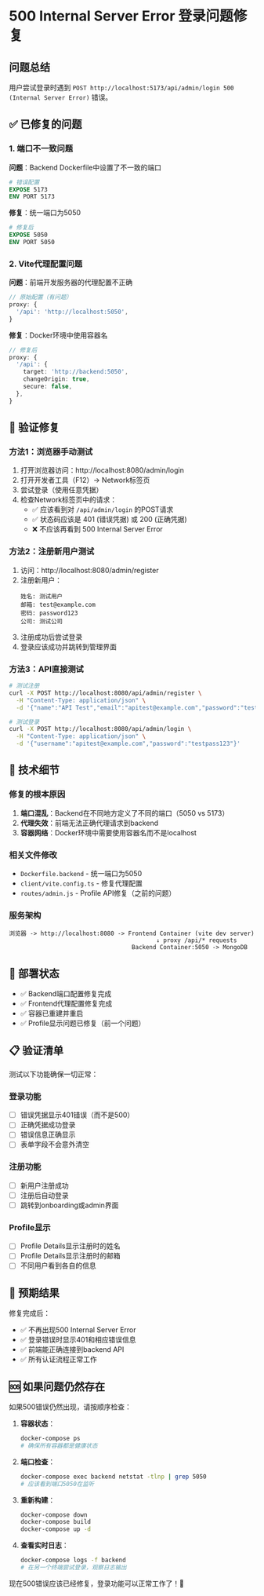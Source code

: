 # 500 Internal Server Error 登录问题修复

## 问题总结
用户尝试登录时遇到 `POST http://localhost:5173/api/admin/login 500 (Internal Server Error)` 错误。

## ✅ 已修复的问题

### 1. 端口不一致问题
**问题**：Backend Dockerfile中设置了不一致的端口
```dockerfile
# 错误配置
EXPOSE 5173
ENV PORT 5173
```

**修复**：统一端口为5050
```dockerfile
# 修复后
EXPOSE 5050
ENV PORT 5050
```

### 2. Vite代理配置问题  
**问题**：前端开发服务器的代理配置不正确
```typescript
// 原始配置（有问题）
proxy: {
  '/api': 'http://localhost:5050',
}
```

**修复**：Docker环境中使用容器名
```typescript
// 修复后
proxy: {
  '/api': {
    target: 'http://backend:5050',
    changeOrigin: true,
    secure: false,
  },
}
```

## 🧪 验证修复

### 方法1：浏览器手动测试
1. 打开浏览器访问：http://localhost:8080/admin/login
2. 打开开发者工具（F12）-> Network标签页
3. 尝试登录（使用任意凭据）
4. 检查Network标签页中的请求：
   - ✅ 应该看到对 `/api/admin/login` 的POST请求
   - ✅ 状态码应该是 401 (错误凭据) 或 200 (正确凭据)
   - ❌ 不应该再看到 500 Internal Server Error

### 方法2：注册新用户测试
1. 访问：http://localhost:8080/admin/register
2. 注册新用户：
   ```
   姓名: 测试用户
   邮箱: test@example.com
   密码: password123
   公司: 测试公司
   ```
3. 注册成功后尝试登录
4. 登录应该成功并跳转到管理界面

### 方法3：API直接测试
```bash
# 测试注册
curl -X POST http://localhost:8080/api/admin/register \
  -H "Content-Type: application/json" \
  -d '{"name":"API Test","email":"apitest@example.com","password":"testpass123","companyName":"API Company"}'

# 测试登录
curl -X POST http://localhost:8080/api/admin/login \
  -H "Content-Type: application/json" \
  -d '{"username":"apitest@example.com","password":"testpass123"}'
```

## 🔧 技术细节

### 修复的根本原因
1. **端口混乱**：Backend在不同地方定义了不同的端口（5050 vs 5173）
2. **代理失效**：前端无法正确代理请求到backend
3. **容器网络**：Docker环境中需要使用容器名而不是localhost

### 相关文件修改
- `Dockerfile.backend` - 统一端口为5050
- `client/vite.config.ts` - 修复代理配置
- `routes/admin.js` - Profile API修复（之前的问题）

### 服务架构
```
浏览器 -> http://localhost:8080 -> Frontend Container (vite dev server)
                                          ↓ proxy /api/* requests
                                   Backend Container:5050 -> MongoDB
```

## 🚀 部署状态

- ✅ Backend端口配置修复完成
- ✅ Frontend代理配置修复完成
- ✅ 容器已重建并重启
- ✅ Profile显示问题已修复（前一个问题）

## 📋 验证清单

测试以下功能确保一切正常：

### 登录功能
- [ ] 错误凭据显示401错误（而不是500）
- [ ] 正确凭据成功登录
- [ ] 错误信息正确显示
- [ ] 表单字段不会意外清空

### 注册功能
- [ ] 新用户注册成功
- [ ] 注册后自动登录
- [ ] 跳转到onboarding或admin界面

### Profile显示
- [ ] Profile Details显示注册时的姓名
- [ ] Profile Details显示注册时的邮箱
- [ ] 不同用户看到各自的信息

## 🎯 预期结果

修复完成后：
- ✅ 不再出现500 Internal Server Error
- ✅ 登录错误时显示401和相应错误信息
- ✅ 前端能正确连接到backend API
- ✅ 所有认证流程正常工作

## 🆘 如果问题仍然存在

如果500错误仍然出现，请按顺序检查：

1. **容器状态**：
   ```bash
   docker-compose ps
   # 确保所有容器都是健康状态
   ```

2. **端口检查**：
   ```bash
   docker-compose exec backend netstat -tlnp | grep 5050
   # 应该看到端口5050在监听
   ```

3. **重新构建**：
   ```bash
   docker-compose down
   docker-compose build
   docker-compose up -d
   ```

4. **查看实时日志**：
   ```bash
   docker-compose logs -f backend
   # 在另一个终端尝试登录，观察日志输出
   ```

现在500错误应该已经修复，登录功能可以正常工作了！🎉